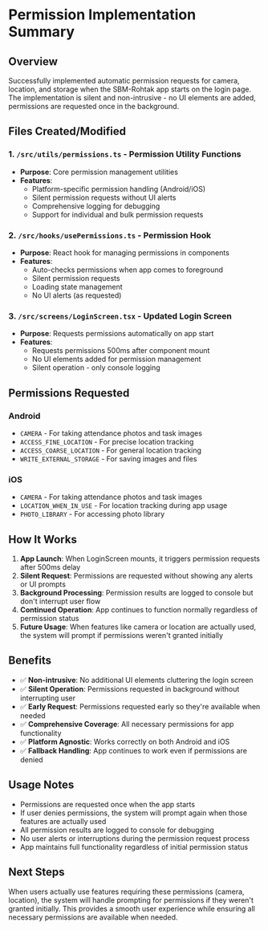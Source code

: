 # Permission Implementation Summary

## Overview
Successfully implemented automatic permission requests for camera, location, and storage when the SBM-Rohtak app starts on the login page. The implementation is silent and non-intrusive - no UI elements are added, permissions are requested once in the background.

## Files Created/Modified

### 1. `/src/utils/permissions.ts` - Permission Utility Functions
- **Purpose**: Core permission management utilities
- **Features**:
  - Platform-specific permission handling (Android/iOS)
  - Silent permission requests without UI alerts
  - Comprehensive logging for debugging
  - Support for individual and bulk permission requests

### 2. `/src/hooks/usePermissions.ts` - Permission Hook
- **Purpose**: React hook for managing permissions in components
- **Features**:
  - Auto-checks permissions when app comes to foreground
  - Silent permission requests
  - Loading state management
  - No UI alerts (as requested)

### 3. `/src/screens/LoginScreen.tsx` - Updated Login Screen
- **Purpose**: Requests permissions automatically on app start
- **Features**:
  - Requests permissions 500ms after component mount
  - No UI elements added for permission management
  - Silent operation - only console logging

## Permissions Requested

### Android
- `CAMERA` - For taking attendance photos and task images
- `ACCESS_FINE_LOCATION` - For precise location tracking
- `ACCESS_COARSE_LOCATION` - For general location tracking
- `WRITE_EXTERNAL_STORAGE` - For saving images and files

### iOS
- `CAMERA` - For taking attendance photos and task images
- `LOCATION_WHEN_IN_USE` - For location tracking during app usage
- `PHOTO_LIBRARY` - For accessing photo library

## How It Works

1. **App Launch**: When LoginScreen mounts, it triggers permission requests after 500ms delay
2. **Silent Request**: Permissions are requested without showing any alerts or UI prompts
3. **Background Processing**: Permission results are logged to console but don't interrupt user flow
4. **Continued Operation**: App continues to function normally regardless of permission status
5. **Future Usage**: When features like camera or location are actually used, the system will prompt if permissions weren't granted initially

## Benefits

- ✅ **Non-intrusive**: No additional UI elements cluttering the login screen
- ✅ **Silent Operation**: Permissions requested in background without interrupting user
- ✅ **Early Request**: Permissions requested early so they're available when needed
- ✅ **Comprehensive Coverage**: All necessary permissions for app functionality
- ✅ **Platform Agnostic**: Works correctly on both Android and iOS
- ✅ **Fallback Handling**: App continues to work even if permissions are denied

## Usage Notes

- Permissions are requested once when the app starts
- If user denies permissions, the system will prompt again when those features are actually used
- All permission results are logged to console for debugging
- No user alerts or interruptions during the permission request process
- App maintains full functionality regardless of initial permission status

## Next Steps

When users actually use features requiring these permissions (camera, location), the system will handle prompting for permissions if they weren't granted initially. This provides a smooth user experience while ensuring all necessary permissions are available when needed.
